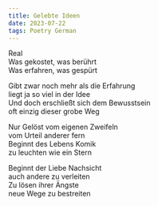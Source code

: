 ```yaml
---
title: Gelebte Ideen
date: 2023-07-22
tags: Poetry German
---
```


Real <br>
Was gekostet, was berührt <br>
Was erfahren, was gespürt <br>

Gibt zwar noch mehr als die Erfahrung <br>
liegt ja so viel in der Idee <br>
Und doch erschließt sich dem Bewusstsein <br>
oft einzig dieser grobe Weg <br>

Nur Gelöst vom eigenen Zweifeln <br>
vom Urteil anderer fern <br>
Beginnt des Lebens Komik <br>
zu leuchten wie ein Stern <br>

Beginnt der Liebe Nachsicht <br>
auch andere zu verleiten <br>
Zu lösen ihrer Ängste <br>
neue Wege zu bestreiten <br>
